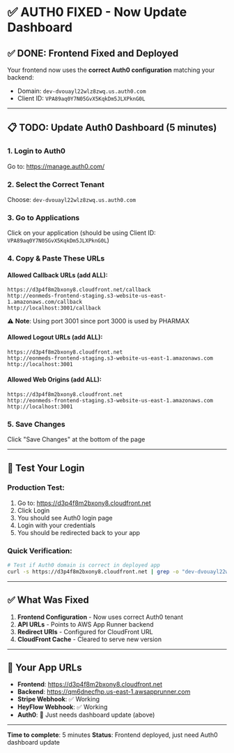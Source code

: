 # ✅ AUTH0 FIXED - Now Update Dashboard

## ✅ DONE: Frontend Fixed and Deployed
Your frontend now uses the **correct Auth0 configuration** matching your backend:
- Domain: `dev-dvouayl22wlz8zwq.us.auth0.com`
- Client ID: `VPA89aq0Y7N05GvX5KqkDm5JLXPknG0L`

---

## 📋 TODO: Update Auth0 Dashboard (5 minutes)

### 1. Login to Auth0
Go to: https://manage.auth0.com/

### 2. Select the Correct Tenant
Choose: `dev-dvouayl22wlz8zwq.us.auth0.com`

### 3. Go to Applications
Click on your application (should be using Client ID: `VPA89aq0Y7N05GvX5KqkDm5JLXPknG0L`)

### 4. Copy & Paste These URLs

#### Allowed Callback URLs (add ALL):
```
https://d3p4f8m2bxony8.cloudfront.net/callback
http://eonmeds-frontend-staging.s3-website-us-east-1.amazonaws.com/callback
http://localhost:3001/callback
```
⚠️ **Note**: Using port 3001 since port 3000 is used by PHARMAX

#### Allowed Logout URLs (add ALL):
```
https://d3p4f8m2bxony8.cloudfront.net
http://eonmeds-frontend-staging.s3-website-us-east-1.amazonaws.com
http://localhost:3001
```

#### Allowed Web Origins (add ALL):
```
https://d3p4f8m2bxony8.cloudfront.net
http://eonmeds-frontend-staging.s3-website-us-east-1.amazonaws.com
http://localhost:3001
```

### 5. Save Changes
Click "Save Changes" at the bottom of the page

---

## 🧪 Test Your Login

### Production Test:
1. Go to: https://d3p4f8m2bxony8.cloudfront.net
2. Click Login
3. You should see Auth0 login page
4. Login with your credentials
5. You should be redirected back to your app

### Quick Verification:
```bash
# Test if Auth0 domain is correct in deployed app
curl -s https://d3p4f8m2bxony8.cloudfront.net | grep -o "dev-dvouayl22wlz8zwq.us.auth0.com" | head -1
```

---

## ✅ What Was Fixed

1. **Frontend Configuration** - Now uses correct Auth0 tenant
2. **API URLs** - Points to AWS App Runner backend
3. **Redirect URIs** - Configured for CloudFront URL
4. **CloudFront Cache** - Cleared to serve new version

---

## 🚀 Your App URLs

- **Frontend**: https://d3p4f8m2bxony8.cloudfront.net
- **Backend**: https://qm6dnecfhp.us-east-1.awsapprunner.com
- **Stripe Webhook**: ✅ Working
- **HeyFlow Webhook**: ✅ Working
- **Auth0**: 🔧 Just needs dashboard update (above)

---

**Time to complete**: 5 minutes
**Status**: Frontend deployed, just need Auth0 dashboard update
